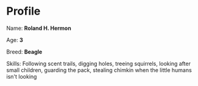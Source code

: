 # Profile

Name: **Roland H. Hermon**

Age: **3**


Breed: **Beagle**


Skills: Following scent trails, digging holes, treeing squirrels, looking after small children, guarding the pack, stealing chimkin when the little humans isn't looking
